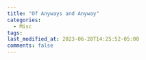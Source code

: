 ```yaml
---
title: "Of Anyways and Anyway"
categories:
  - Misc
tags:
last_modified_at: 2023-06-28T14:25:52-05:00
comments: false
---
```



